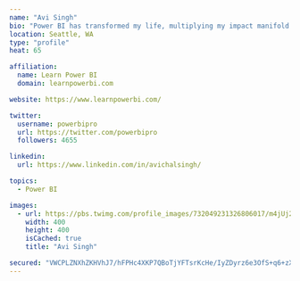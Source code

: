 ```yaml
---
name: "Avi Singh"
bio: "Power BI has transformed my life, multiplying my impact manifold. Now I am on a mission to spread the word and share the knowledge"
location: Seattle, WA
type: "profile"
heat: 65

affiliation:
  name: Learn Power BI
  domain: learnpowerbi.com

website: https://www.learnpowerbi.com/

twitter:
  username: powerbipro
  url: https://twitter.com/powerbipro
  followers: 4655

linkedin:
  url: https://www.linkedin.com/in/avichalsingh/

topics:
  - Power BI

images:
  - url: https://pbs.twimg.com/profile_images/732049231326806017/m4jUj2Lu_400x400.jpg
    width: 400
    height: 400
    isCached: true
    title: "Avi Singh"

secured: "VWCPLZNXhZKHVhJ7/hFPHc4XKP7QBoTjYFTsrKcHe/IyZDyrz6e3OfS+q6+zXJIZRJQ4WFteV+9vKYQtbXvLW13+2Xm2uQsNuQymvBJNB9I9JjsMh5FyJB31GmvOVKOdyKa4AukIxI1yHXRuSrWoiS7KwDUnvI6p2B3CQ2j/CgxgwExdyfC5217Oe//OyahDvOMmMHkEfINoQowiYBCMJvXs3U+TTlAAcKTgQBbMySh6SY8rrKycMaWAo5By8L29IGDYGbv56W/dMoTEhv4CgECig4CPmSEmya3+Aekaoxe+E7rvmpfMw6+rzhHJlbja+mVcDHCp9LvE9XVCyCdnUOeXkfXA6NrRuJguSfWSi+rSfeI2QtY4genV9LxfHUc/+qQ1mqMrKYNBkqO0UBjJvo7n3nKPGpW/3yea2wyWc+c=;jW6g+jJ5b6YAePTnFso8ug=="
---
```


